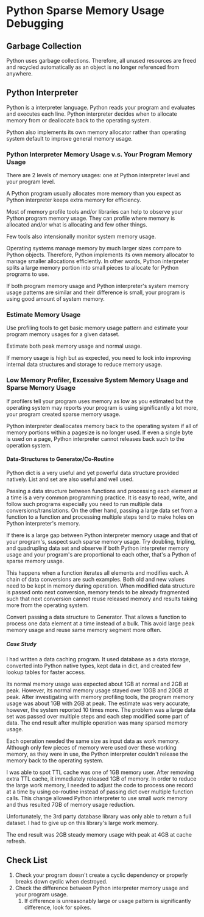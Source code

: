 # Python Sparse Memory Usage Debugging

## Garbage Collection

Python uses garbage collections.
Therefore, all unused resources are freed and recycled automatically
as an object is no longer referenced from anywhere.

## Python Interpreter

Python is a interpreter language.
Python reads your program and evaluates and executes each line.
Python interpreter decides when to allocate memory from
or deallocate back to the operating system.

Python also implements its own memory allocator rather than
operating system default to improve general memory usage.

### Python Interpreter Memory Usage v.s. Your Program Memory Usage

There are 2 levels of memory usages: one at Python interpreter level
and your program level.

A Python program usually allocates more memory than you expect as
Python interpreter keeps extra memory for efficiency.

Most of memory profile tools and/or libraries can help to observe
your Python program memory usage.
They can profile where memory is allocated and/or
what is allocating and few other things.

Few tools also intensionally monitor system memory usage.

Operating systems manage memory by much larger sizes compare
to Python objects.  Therefore, Python implements its own memory allocator
to manage smaller allocations efficiently.
In other words, Python interpreter splits a large memory portion into
small pieces to allocate for Python programs to use.

If both program memory usage and Python interpreter's system memory
usage patterns are similar and their difference is small, your
program is using good amount of system memory.

### Estimate Memory Usage

Use profiling tools to get basic memory usage pattern and estimate your
program memory usages for a given dataset.

Estimate both peak memory usage and normal usage.

If memory usage is high but as expected, you need to look into
improving internal data structures and storage to reduce memory usage.

### Low Memory Profiler, Excessive System Memory Usage and Sparse Memory Usage

If profilers tell your program uses memory as low as you estimated but
the operating system may reports your program is using significantly a lot more,
your program created sparse memory usage.

Python interpreter deallocates memory back to the operating system
if all of memory portions within a pagesize is no longer used.
If even a single byte is used on a page, Python interpreter cannot releases
back such to the operation system.

#### Data-Structures to Generator/Co-Routine

Python dict is a very useful and yet powerful data structure provided natively.
List and set are also useful and well used.

Passing a data structure between functions and processing each element
at a time is a very common programming practice.
It is easy to read, write, and follow such programs especially
you need to run multiple data conversions/translations.
On the other hand, passing a large data set from a function to a function and
processing multiple steps tend to make holes on Python interpreter's memory.

If there is a large gap between Python interpreter memory usage and
that of your program's, suspect such sparse memory usage.
Try doubling, tripling, and quadrupling data set and observe if both
Python interpreter memory usage and your program's are proportional to
each other, that's a Python of sparse memory usage.

This happens when a function iterates all elements and modifies each.
A chain of data conversions are such examples.
Both old and new values need to be kept in memory during operation.
When modified data structure is passed onto next conversion,
memory tends to be already fragmented such that next conversion cannot reuse
released memory and results taking more from the operating system.

Convert passing a data structure to Generator.
That allows a function to process one data element at a time instead of a bulk.
This avoid large peak memory usage and reuse same memory segment more often.

##### Case Study

I had written a data caching program.  It used database as a data storage,
converted into Python native types, kept data in dict, and created few lookup
tables for faster access.

Its normal memory usage was expected about 1GB at normal and 2GB at peak.
However, its normal memory usage stayed over 10GB and 20GB at peak.
After investigating with memory profiling tools, the program
memory usage was about 1GB with 2GB at peak.
The estimate was very accurate; however, the system reported 10 times more.
The problem was a large data set was passed over multiple steps
and each step modified some part of data.
The end result after multiple operation was many sparsed memory usage.

Each operation needed the same size as input data as work memory.
Although only few pieces of memory were used over these working memory,
as they were in use, the Python interpreter couldn't release the memory
back to the operating system.

I was able to spot TTL cache was one of 1GB memory user.
After removing extra TTL cache, it immediately released 1GB of memory.
In order to reduce the large work memory, I needed to adjust the code
to process one record at a time by using co-routine instead of passing dict
over multiple function calls.
This change allowed Python interpreter to use small work memory and thus
resulted 7GB of memory usage reduction.

Unfortunately, the 3rd party database library was only able to return
a full dataset.  I had to give up on this library's large work memory.

The end result was 2GB steady memory usage with peak at 4GB at cache refresh.


## Check List

1. Check your program doesn't create a cyclic dependency or properly breaks
down cyclic when destroyed.
1. Check the difference between Python interpreter memory usage and
your program usage.
    1. If difference is unreasonably large or usage pattern is
significantly difference, look for spikes.
